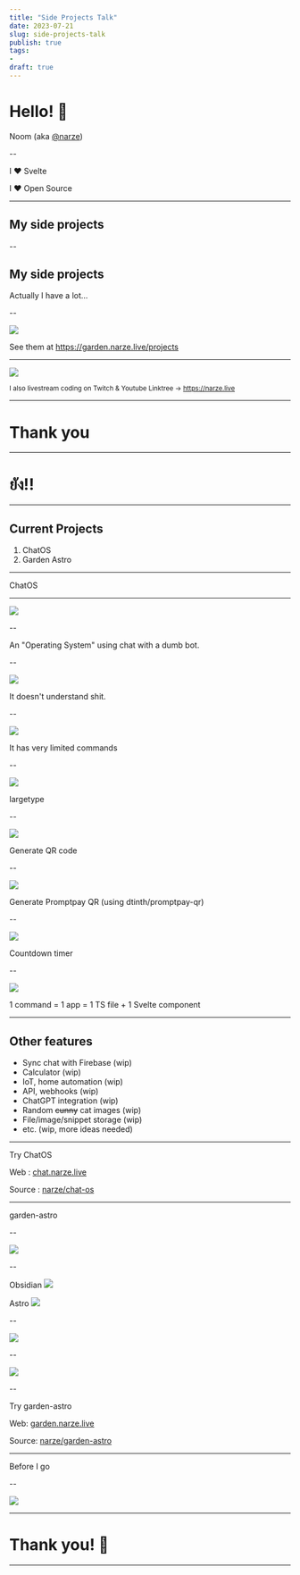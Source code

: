 ```yaml
---
title: "Side Projects Talk"
date: 2023-07-21
slug: side-projects-talk
publish: true
tags:
- 
draft: true
---
```


# Hello! 👋

Noom (aka [@narze](.))

--

I ❤️ Svelte

I ❤️ Open Source

---

## My side projects

--

## My side projects

Actually I have a lot...

--

![](attachments/Side%20Projects%20Talk.png)

See them at https://garden.narze.live/projects

---

![](attachments/Side%20Projects%20Talk-1.png)

<small>I also livestream coding on Twitch & Youtube Linktree -> https://narze.live</small>

---

# Thank you

---

# ยัง!!

---

## Current Projects

1. ChatOS
2. Garden Astro

---

ChatOS

---

![](attachments/Side%20Projects%20Talk-2.png)

--

An "Operating System" using chat with a dumb bot.

--

![](attachments/Side%20Projects%20Talk-4.png)

It doesn't understand shit.

--

![](attachments/Side%20Projects%20Talk-5.png)

It has very limited commands

--

![](attachments/Side%20Projects%20Talk-6.png)

largetype

--

![](attachments/Side%20Projects%20Talk-7.png)

Generate QR code

--

![](attachments/Side%20Projects%20Talk-8.png)

Generate Promptpay QR (using dtinth/promptpay-qr)

--

![](attachments/Side%20Projects%20Talk-9.png)

Countdown timer

--

![](attachments/Side%20Projects%20Talk-10.png)

1 command = 1 app = 1 TS file + 1 Svelte component

---

## Other features

- Sync chat with Firebase (wip)
- Calculator (wip)
- IoT, home automation (wip)
- API, webhooks (wip)
- ChatGPT integration (wip)
- Random ~~cunny~~ cat images (wip)
- File/image/snippet storage (wip)
- etc. (wip, more ideas needed)

---

Try ChatOS

Web : [chat.narze.live](https://chat.narze.live)

Source : [narze/chat-os](https://github.com/narze/chat-os)

---

garden-astro

--

![](attachments/Side%20Projects%20Talk-11.png)

--

<split left="1" right="1" gap="2">

Obsidian
![](attachments/Side%20Projects%20Talk-12.png)

Astro
![](attachments/Side%20Projects%20Talk-13.png)

</split>

--

![](attachments/Side%20Projects%20Talk-14.png)

--

![](attachments/Side%20Projects%20Talk-15.png)

--

Try garden-astro

Web: [garden.narze.live](https://garden.narze.live)

Source: [narze/garden-astro](https://github.com/narze/garden-astro)

---

Before I go

--

![](attachments/Side%20Projects%20Talk-16.png)

---

# Thank you! 👋

---